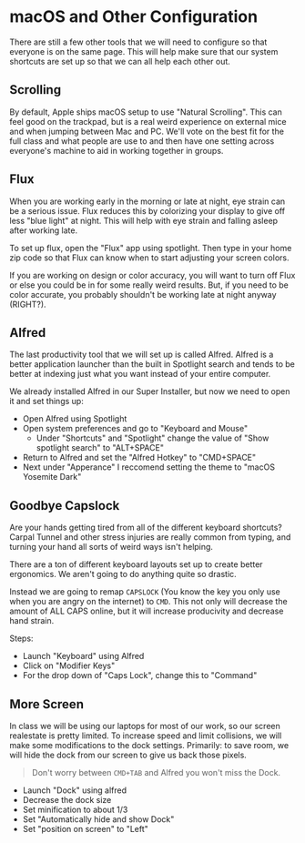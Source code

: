 # macOS and Other Configuration

There are still a few other tools that we will need to configure so that everyone is on the same page.
This will help make sure that our system shortcuts are set up so that we can all help each other out.

## Scrolling

By default, Apple ships macOS setup to use "Natural Scrolling".
This can feel good on the trackpad, but is a real weird experience on external mice and when jumping between Mac and PC.
We'll vote on the best fit for the full class and what people are use to and then have one setting across everyone's machine to aid in working together in groups.

## Flux

When you are working early in the morning or late at night, eye strain can be a serious issue.
Flux reduces this by colorizing your display to give off less "blue light" at night.
This will help with eye strain and falling asleep after working late.

To set up flux, open the "Flux" app using spotlight.
Then type in your home zip code so that Flux can know when to start adjusting your screen colors.

If you are working on design or color accuracy, you will want to turn off Flux or else you could be in for some really weird results.
But, if you need to be color accurate, you probably shouldn't be working late at night anyway (RIGHT?).

## Alfred

The last productivity tool that we will set up is called Alfred.
Alfred is a better application launcher than the built in Spotlight search and tends to be better at indexing just what you want instead of your entire computer.

We already installed Alfred in our Super Installer, but now we need to open it and set things up:

- Open Alfred using Spotlight
- Open system preferences and go to "Keyboard and Mouse"
    - Under "Shortcuts" and "Spotlight" change the value of "Show spotlight search" to "ALT+SPACE"
- Return to Alfred and set the "Alfred Hotkey" to "CMD+SPACE"
- Next under "Apperance" I reccomend setting the theme to "macOS Yosemite Dark"

## Goodbye Capslock

Are your hands getting tired from all of the different keyboard shortcuts?
Carpal Tunnel and other stress injuries are really common from typing, and turning your hand all sorts of weird ways isn't helping.

There are a ton of different keyboard layouts set up to create better ergonomics.
We aren't going to do anything quite so drastic.

Instead we are going to remap `CAPSLOCK` (You know the key you only use when you are angry on the internet) to `CMD`.
This not only will decrease the amount of ALL CAPS online, but it will increase producivity and decrease hand strain.

Steps:

- Launch "Keyboard" using Alfred
- Click on "Modifier Keys"
- For the drop down of "Caps Lock", change this to "Command"

## More Screen

In class we will be using our laptops for most of our work, so our screen realestate is pretty limited.
To increase speed and limit collisions, we will make some modifications to the dock settings.
Primarily: to save room, we will hide the dock from our screen to give us back those pixels.

> Don't worry between `CMD+TAB` and Alfred you won't miss the Dock.

- Launch "Dock" using alfred
- Decrease the dock size
- Set minification to about 1/3
- Set "Automatically hide and show Dock"
- Set "position on screen" to "Left"
